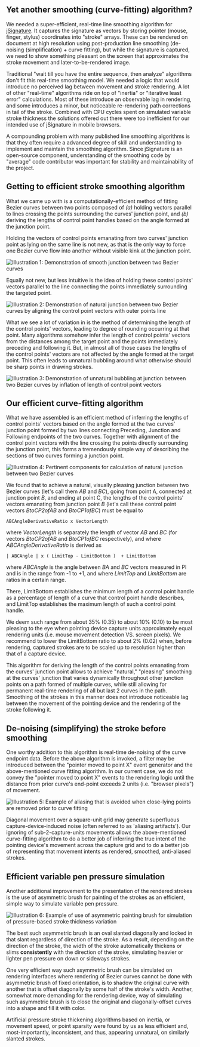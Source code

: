 ##  Yet another smoothing (curve-fitting) algorithm?

We needed a super-efficient, real-time line smoothing algorithm for [jSignature](http://willowsystems.github.com/jSignature/ "browser-based (JavaScript + Canvas) signature capture applet"). It captures the signature as vectors by storing pointer (mouse, finger, stylus) coordinates into "stroke" arrays. These can be rendered on document at high resolution using post-production line smoothing (de-noising (simplification) + curve fitting), but while the signature is captured, we need to show something pleasant on the screen that approximates the stroke movement and later-to-be-rendered image.

Traditional "wait till you have the entire sequence, then analyze" algorithms don't fit this real-time smoothing model. We needed a logic that would introduce no perceived lag between movement and stroke rendering. A lot of other "real-time" algorithms ride on top of "inertia" or "iterative least error" calculations. Most of these introduce an observable lag in rendering, and some introduces a minor, but noticeable re-rendering path corrections in tail of the stroke. Combined with CPU cycles spent on simulated variable stroke thickness the solutions offered out there were too inefficient for our intended use of jSignature in mobile browsers. 

A compounding problem with many published line smoothing algorithms is that they often require a advanced degree of skill and understanding to implement and maintain the smoothing algorithm. Since jSignature is an open-source component, understanding of the smoothing code by "average" code contributor was important for stability and maintainability of the project.

## Getting to efficient stroke smoothing algorithm

What we came up with is a computationally-efficient method of fitting Bezier curves between two points composed of _(a)_ holding vectors parallel to lines crossing the points surrounding the curves' junction point, and _(b)_ deriving the lengths of control point handles based on the angle formed at the junction point.

Holding the vectors of control points emanating from two curves' junction point as lying on the same line is not new, as that is the only way to force one Bezier curve flow into another without visible kink at the junction point. 

![Illustration 1: Demonstration of smooth junction between two Bezier curves]({{contentfolder}}illustration1.png)

Equally not new, but less intuitive is the idea of holding these control points' vectors parallel to the line connecting the points immediately surrounding the targeted point. 

![Illustration 2: Demonstration of natural junction between two Bezier curves by aligning the control point vectors with outer points line]({{contentfolder}}illustration2.png)

What we see a lot of variation in is the method of determining the length of the control points' vectors, leading to degree of rounding occurring at that point.  Many algorithms somehow infer the length of control points' vectors from the distances among the target point and the points immediately preceding and following it. But, in almost all of those cases the lengths of the control points' vectors are not affected by the angle formed at the target point. This often leads to unnatural bubbling around what otherwise should be sharp points in drawing strokes.

![Illustration 3: Demonstration of unnatural bubbling at junction between two Bezier curves by inflation of length of control point vectors]({{contentfolder}}illustration3.png)

## Our efficient curve-fitting algorithm

What we have assembled is an efficient method of inferring the lengths of control points' vectors based on the angle formed at the two curves' junction point formed by two lines connecting Preceding, Junction and Following endpoints of the two curves. Together with alignment of the control point vectors with the line crossing the points directly surrounding the junction point, this forms a tremendously simple way of describing the sections of two curves forming a junction point.

![Illustration 4: Pertinent components for calculation of natural junction between two Bezier curves]({{contentfolder}}illustration4.png)

We found that to achieve a natural, visually pleasing junction between two Bezier curves (let's call them _AB_ and _BC_), going from point A, connected at junction point _B_, and ending at point C, the lengths of the control points' vectors emanating from junction point _B_ (let's call these control point vectors _BtoCP2ofAB_ and _BtoCP1ofBC_) must be equal to

    ABCAngleDerivativeRatio x VectorLength

where  _VectorLength_ is separately the length of vector _AB_ and _BC_ (for vectors _BtoCP2ofAB_ and _BtoCP1ofBC_ respectively), and where _ABCAngleDerivativeRatio_  is derived as

    | ABCAngle | x ( LimitTop - LimitBottom )  + LimitBottom 

where _ABCAngle_ is the angle between _BA_ and _BC_ vectors measured in PI and is in the range from -1 to +1, and where _LimitTop_ and _LimitBottom_ are ratios in a certain range. 

There, LimitBottom establishes the minimum length of a control point handle as a percentage of length of a curve that control point handle describes, and LimitTop establishes the maximum length of such a control point handle.

We deem such range from about 35% (0.35) to about 10% (0.10) to be most pleasing to the eye when pointing device capture units approximately equal rendering units (i.e. mouse movement detection VS. screen pixels). We recommend to lower the LimitBottom ratio to about 2% (0.02) when, before rendering, captured strokes are to be scaled up to resolution higher than that of a capture device.

This algorithm for deriving the length of the control points emanating from the curves' junction point allows to achieve "natural," "pleasing" smoothing at the curves' junction that varies dynamically throughout other junction points on a path formed of multiple curves, while still allowing for permanent real-time rendering of all but last 2 curves in the path. Smoothing of the strokes in this manner does not introduce noticeable lag between the movement of the pointing device and the rendering of the stroke following it.

## De-noising (simplifying) the stroke before smoothing

One worthy addition to this algorithm is real-time de-noising of the curve endpoint data. Before the above algorithm is invoked, a filter may be introduced between the "pointer moved to point X" event generator and the above-mentioned curve fitting algorithm. In our current case, we do not convey the "pointer moved to point X" events to the rendering logic until the distance from prior curve's end-point exceeds 2 units (i.e. "browser pixels") of movement.

![Illustration 5: Example of aliasing that is avoided when close-lying points are removed prior to curve fitting]({{contentfolder}}illustration5.png)

Diagonal movement over a square-unit grid may generate superfluous capture-device-induced noise (often referred to as 'aliasing artifacts').  Our ignoring of sub-2-capture-units movements allows the above-mentioned curve-fitting algorithm to do a better job of inferring the true intent of the pointing device's movement across the capture grid and to do a better job of representing that movement intents as rendered, smoothed, anti-aliased strokes.

## Efficient variable pen pressure simulation

Another additional improvement to the presentation of the rendered strokes is the use of asymmetric brush for painting of the strokes as an efficient, simple way to simulate variable pen pressure. 

![Illustration 6: Example of use of asymmetric painting brush for simulation of pressure-based stroke thickness variation]({{contentfolder}}illustration6.png)

The best such asymmetric brush is an oval slanted diagonally and locked in that slant regardless of direction of the stroke. As a result, depending on the direction of the stroke, the width of the stroke automatically thickens or slims **consistently** with the direction of the stroke, simulating heavier or lighter pen pressure on down or sideways strokes. 

One very efficient way such asymmetric brush can be simulated on rendering interfaces where rendering of Bezier curves cannot be done with asymmetric brush of fixed orientation, is to shadow the original curve with another that is offset diagonally by some half of the stroke's width. Another, somewhat more demanding for the rendering device, way of simulating such asymmetric brush is to close the original and diagonally-offset curves into a shape and fill it with color. 

Artificial pressure stroke thickening algorithms based on inertia, or movement speed, or point sparsity were found by us as less efficient and, most-importantly, inconsistent, and thus, appearing unnatural, on similarly slanted strokes.
